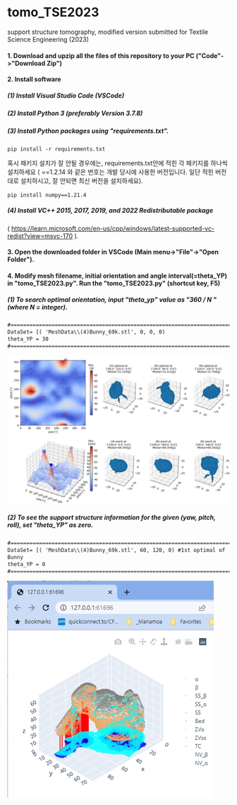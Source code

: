# tomo_TSE2023
support structure tomography, modified version submitted for Textile Science Engineering (2023)

#### 1. Download and upzip all the files of this repository to your PC ("Code"->"Download Zip")

#### 2. Install software
#####    (1) Install Visual Studio Code (VSCode)
#####    (2) Install Python 3 (preferably Version 3.7.8)
#####    (3) Install Python packages using "requirements.txt".
```
pip install -r requirements.txt
```

혹시 패키지 설치가 잘 안될 경우에는, requirements.txt안에 적힌 각 패키지를 하나씩 설치하세요
( ==1.2.14 와 같은 번호는 개발 당시에 사용한 버전입니다. 일단 적힌 버전 대로 설치하시고, 잘 안되면 최신 버전을 설치하세요).

```
pip install numpy==1.21.4
```

#####    (4) Install VC++ 2015, 2017, 2019, and 2022 Redistributable package
( https://learn.microsoft.com/en-us/cpp/windows/latest-supported-vc-redist?view=msvc-170 ).

#### 3. Open the downloaded folder in VSCode (Main menu->"File"->"Open Folder"). 

#### 4. Modify  mesh filename,  initial orientation and angle interval(=theta_YP) in "tomo_TSE2023.py".  Run the "tomo_TSE2023.py" (shortcut key, F5)

#####    (1) To search optimal orientation, input "theta_yp" value as "360 / N " (where N = integer).
```
#=========================================================================================
DataSet= [( 'MeshData\\(4)Bunny_69k.stl', 0, 0, 0)
theta_YP = 30
#=========================================================================================
```
![TomoNV_logo](./pics/fig1.jpg)

#####    (2) To see the support structure information for the given (yaw, pitch, roll), set "theta_YP" as zero.
```
#=========================================================================================
DataSet= [( 'MeshData\\(4)Bunny_69k.stl', 60, 120, 0) #1st optimal of Bunny
theta_YP = 0
#=========================================================================================
```
![TomoNV_logo](./pics/fig2.jpg)

